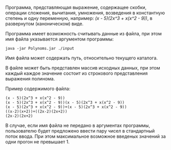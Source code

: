 Программа, представляющая  выражение, содержащее скобки, операции сложения, вычитания, умножения, возведения в константную степень и одну переменную, например: *(x - 5)(2x^3 + x(x^2 - 9))*, в развернутом (каноническом) виде.

Программа имеет возможность считывать данные из файла, при этом имя файла  указывается аргументом программы:

`java -jar Polynoms.jar ./input`

Имя файла может содержать путь, относительно текущего каталога.

В файле может быть представлен массив исходных данных, при этом каждый
каждое значение состоит из строкового представления выражения полинома.

Пример содержимого файла:
```
(x - 5)(2x^3 + x(x^2 - 9))
(x - 5)(2x^3 + x(x^2 - 9))(x - 5)(2x^3 + x(x^2 - 9))
(x - 5)(2x^3 + x(x^2 - 9))+(x - 5)(2x^3 + x(x^2 - 9))
((x-2)(x+2))+((2x-2)(2x+2))
(2x-2)(2x+2)
```

В случае, если имя файла не передано в аргументах программы, 
пользователю будет предложено ввести пару чисел в стандартный поток
 ввода. При этом максимальное возможное введеных значений за одни прогон не превышает 1.
